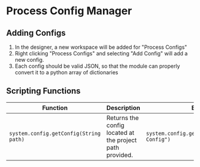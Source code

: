 # Process Config Manager

## Adding Configs
1. In the designer, a new workspace will be added for "Process Configs"
2. Right clicking "Process Configs" and selecting "Add Config" will add a new config.
3. Each config should be valid JSON, so that the module can properly convert it to a python array of dictionaries

## Scripting Functions
| Function | Description | Example | Return |
| --- | --- | --- | --- |
| `system.config.getConfig(String path)` | Returns the config located at the project path provided. | `system.config.getConfig("MyFolder/Test Config")` | `{'Hello': 'World'}` |
